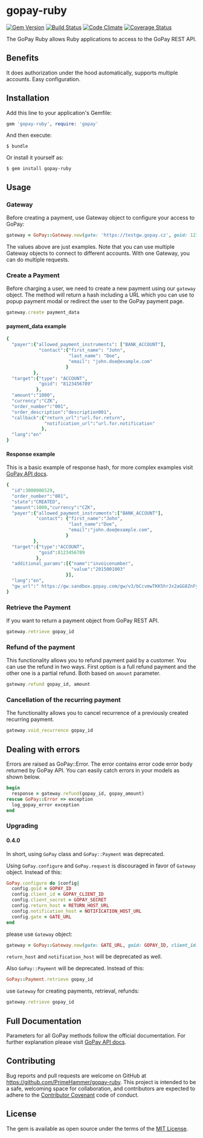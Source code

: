 # gopay-ruby

[![Gem Version](https://badge.fury.io/rb/gopay-ruby.png)](http://badge.fury.io/rb/gopay-ruby)
[![Build Status](https://travis-ci.org/PrimeHammer/gopay-ruby.png?branch=master)](https://travis-ci.org/PrimeHammer/gopay-ruby)
[![Code Climate](https://codeclimate.com/github/PrimeHammer/gopay-ruby.png)](https://codeclimate.com/github/PrimeHammer/gopay-ruby)
[![Coverage Status](https://coveralls.io/repos/github/PrimeHammer/gopay-ruby/badge.svg?branch=master)](https://coveralls.io/github/PrimeHammer/gopay-ruby?branch=master)

The GoPay Ruby allows Ruby applications to access to the GoPay REST API.

## Benefits
It does authorization under the hood automatically, supports multiple accounts. Easy configuration.

## Installation

Add this line to your application's Gemfile:

```ruby
gem 'gopay-ruby', require: 'gopay'

```

And then execute:

    $ bundle

Or install it yourself as:

    $ gem install gopay-ruby



## Usage

### Gateway

Before creating a payment, use Gateway object to configure your access to GoPay:

```ruby
gateway = GoPay::Gateway.new(gate: 'https://testgw.gopay.cz', goid: 123, client_id: 456, client_secret: 'xxx')
```

The values above are just examples. Note that you can use multiple Gateway objects to connect to different accounts. With one Gateway, you can do multiple requests.


### Create a Payment

Before charging a user, we need to create a new payment using our `gateway` object. The method will return a hash including a URL which you can use to popup payment modal or redirect the user to the GoPay payment page.

```ruby
gateway.create payment_data
```

#### payment_data example

```ruby
{
  "payer":{"allowed_payment_instruments": ["BANK_ACCOUNT"],
            "contact":{"first_name": "John",
                       "last_name": "Doe",
                       "email": "john.doe@example.com"
                      }
          },
  "target":{"type": "ACCOUNT",
            "goid": "8123456789"
           },
  "amount":"1000",
  "currency":"CZK",
  "order_number":"001",
  "order_description":"description001",
  "callback":{"return_url":"url.for.return",
              "notification_url":"url.for.notification"
             },
  "lang":"en"
}
```

#### Response example
This is a basic example of response hash, for more complex examples visit [GoPay API docs](https://doc.gopay.com).
```ruby
{
  "id":3000006529,
  "order_number":"001",
  "state":"CREATED",
  "amount":1000,"currency":"CZK",
  "payer":{"allowed_payment_instruments":["BANK_ACCOUNT"],
           "contact": {"first_name":"John",
                       "last_name":"Doe",
                       "email":"john.doe@example.com",
                      }
          },
  "target":{"type":"ACCOUNT",
            "goid":8123456789
           },
  "additional_params":[{"name":"invoicenumber",
                        "value":"2015001003"
                      }],
  "lang":"en",
  "gw_url":" https://gw.sandbox.gopay.com/gw/v3/bCcvmwTKK5hrJx2aGG8ZnFyBJhAvF"
}
```

### Retrieve the Payment
If you want to return a payment object from GoPay REST API.

```ruby
gateway.retrieve gopay_id
```

### Refund of the payment
This functionality allows you to refund payment paid by a customer.
You can use the refund in two ways. First option is a full refund payment and the other one is a partial refund. Both based on `amount` parameter.

```ruby
gateway.refund gopay_id, amount
```

### Cancellation of the recurring payment
The functionality allows you to cancel recurrence of a previously created recurring payment.

```ruby
gateway.void_recurrence gopay_id
```

## Dealing with errors
Errors are raised as GoPay::Error. The error contains error code error body returned by GoPay API.
You can easily catch errors in your models as shown below.

```ruby
begin
  response = gateway.refund(gopay_id, gopay_amount)
rescue GoPay::Error => exception
  log_gopay_error exception
end
```


### Upgrading 

#### 0.4.0

In short, using `GoPay` class and `GoPay::Payment` was deprecated.

Using `GoPay.configure` and `GoPay.request` is discouraged in favor of `Gateway` object. Instead of this:

```ruby
GoPay.configure do |config|
  config.goid = GOPAY_ID
  config.client_id = GOPAY_CLIENT_ID
  config.client_secret = GOPAY_SECRET
  config.return_host = RETURN_HOST_URL
  config.notification_host = NOTIFICATION_HOST_URL
  config.gate = GATE_URL
end
```

please use `Gateway` object:

```ruby
gateway = GoPay::Gateway.new(gate: GATE_URL, goid: GOPAY_ID, client_id: GOPAY_CLIENT_ID, client_secret: GOPAY_SECRET)
```

`return_host` and `notification_host` will be deprecated as well.

Also `GoPay::Payment` will be deprecated. Instead of this:

```ruby
GoPay::Payment.retrieve gopay_id
```

use `Gateway` for creating payments, retrieval, refunds:

```ruby
gateway.retrieve gopay_id
```



## Full Documentation
Parameters for all GoPay methods follow the official documentation. For further explanation please visit [GoPay API docs](https://doc.gopay.com).

## Contributing

Bug reports and pull requests are welcome on GitHub at https://github.com/PrimeHammer/gopay-ruby. This project is intended to be a safe, welcoming space for collaboration, and contributors are expected to adhere to the [Contributor Covenant](http://contributor-covenant.org) code of conduct.


## License

The gem is available as open source under the terms of the [MIT License](http://opensource.org/licenses/MIT).

